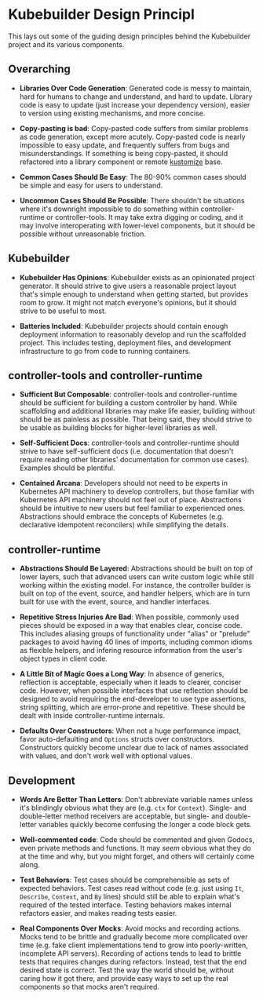 # Kubebuilder Design Principl

This lays out some of the guiding design principles behind the Kubebuilder
project and its various components.

## Overarching

- **Libraries Over Code Generation**: Generated code is messy to maintain,
  hard for humans to change and understand, and hard to update. Library
  code is easy to update (just increase your dependency version), easier
  to version using existing mechanisms, and more concise.

- **Copy-pasting is bad**: Copy-pasted code suffers from similar problems
  as code generation, except more acutely. Copy-pasted code is nearly
  impossible to easy update, and frequently suffers from bugs and
  misunderstandings. If something is being copy-pasted, it should
  refactored into a library component or remote
  [kustomize](https://sigs.k8s.io/kustomize) base.

- **Common Cases Should Be Easy**: The 80-90% common cases should be
  simple and easy for users to understand.

- **Uncommon Cases Should Be Possible**: There shouldn't be situations
  where it's downright impossible to do something within
  controller-runtime or controller-tools. It may take extra digging or
  coding, and it may involve interoperating with lower-level components,
  but it should be possible without unreasonable friction.

## Kubebuilder

- **Kubebuilder Has Opinions**: Kubebuilder exists as an opinionated
  project generator. It should strive to give users a reasonable project
  layout that's simple enough to understand when getting started, but
  provides room to grow. It might not match everyone's opinions, but it
  should strive to be useful to most.

- **Batteries Included**: Kubebuilder projects should contain enough
  deployment information to reasonably develop and run the scaffolded
  project. This includes testing, deployment files, and development
  infrastructure to go from code to running containers.

## controller-tools and controller-runtime

- **Sufficient But Composable**: controller-tools and controller-runtime
  should be sufficient for building a custom controller by hand. While
  scaffolding and additional libraries may make life easier, building
  without should be as painless as possible. That being said, they should
  strive to be usable as building blocks for higher-level libraries as
  well.

- **Self-Sufficient Docs**: controller-tools and controller-runtime should
  strive to have self-sufficient docs (i.e. documentation that doesn't
  require reading other libraries' documentation for common use cases).
  Examples should be plentiful.

- **Contained Arcana**: Developers should not need to be experts in
  Kubernetes API machinery to develop controllers, but those familiar with
  Kubernetes API machinery should not feel out of place. Abstractions
  should be intuitive to new users but feel familiar to experienced ones.
  Abstractions should embrace the concepts of Kubernetes (e.g. declarative
  idempotent reconcilers) while simplifying the details.

## controller-runtime

- **Abstractions Should Be Layered**: Abstractions should be built on top
  of lower layers, such that advanced users can write custom logic while
  still working within the existing model. For instance, the controller
  builder is built on top of the event, source, and handler helpers, which
  are in turn built for use with the event, source, and handler
  interfaces.

- **Repetitive Stress Injuries Are Bad**:
  When possible, commonly used pieces should be exposed in a way that
  enables clear, concise code. This includes aliasing groups of
  functionality under "alias" or "prelude" packages to avoid having 40
  lines of imports, including common idioms as flexible helpers, and
  infering resource information from the user's object types in client
  code.

- **A Little Bit of Magic Goes a Long Way**: In absence of generics,
  reflection is acceptable, especially when it leads to clearer, conciser
  code. However, when possible interfaces that use reflection should be
  designed to avoid requiring the end-developer to use type assertions,
  string splitting, which are error-prone and repetitive. These should be
  dealt with inside controller-runtime internals.

- **Defaults Over Constructors**: When not a huge performance impact,
  favor auto-defaulting and `Options` structs over constructors.
  Constructors quickly become unclear due to lack of names associated
  with values, and don't work well with optional values.

## Development

- **Words Are Better Than Letters**: Don't abbreviate variable names
  unless it's blindingly obvious what they are (e.g. `ctx` for `Context`).
  Single- and double-letter method receivers are acceptable, but single-
  and double-letter variables quickly become confusing the longer a code
  block gets.

- **Well-commented code**: Code should be commented and given Godocs, even
  private methods and functions. It may _seem_ obvious what they do at the
  time and why, but you might forget, and others will certainly come along.

- **Test Behaviors**: Test cases should be comprehensible as sets of
  expected behaviors. Test cases read without code (e.g. just using `It`,
  `Describe`, `Context`, and `By` lines) should still be able to explain
  what's required of the tested interface. Testing behaviors makes
  internal refactors easier, and makes reading tests easier.

- **Real Components Over Mocks**: Avoid mocks and recording actions. Mocks
  tend to be brittle and gradually become more complicated over time (e.g.
  fake client implementations tend to grow into poorly-written, incomplete
  API servers). Recording of actions tends to lead to brittle tests that
  requires changes during refactors. Instead, test that the end desired
  state is correct. Test the way the world should be, without caring how
  it got there, and provide easy ways to set up the real components so
  that mocks aren't required.
